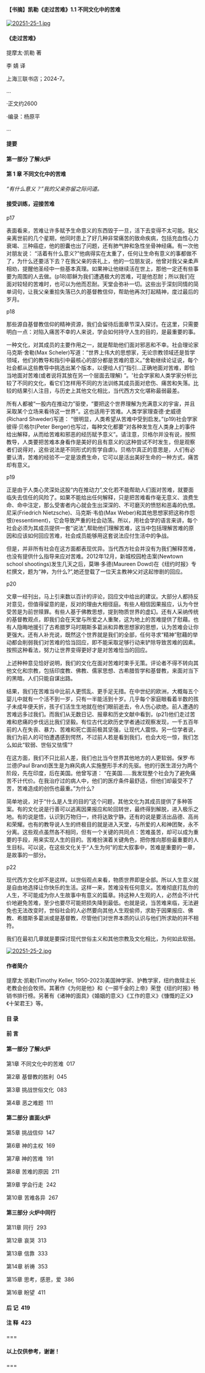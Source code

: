 #### 【书摘】凯勒《走过苦难》1.1 不同文化中的苦难

[![20251-25-1.jpg](https://i.postimg.cc/RFmdxNCX/20251-25-1.jpg)](https://postimg.cc/7CB0gP22)

#### 《走过苦难》



提摩太·凯勒 著  


李 婧 译


上海三联书店；2024-7。



...

·正文约2600


·编录：杨原平

...



#### 提要


#### 第一部分 了解火炉



#### 第 1 章 不同文化中的苦难





*“有什么意义？”我的父亲弥留之际问道。*





#### 接受训练，迎接苦难



p17



表面看来，苦难让许多赋予生命意义的东西毁于一旦，活下去变得不太可能。我父亲离世前的几个星期，他同时患上了好几种非常痛苦的致命疾病，包括充血性心力衰竭、三种癌症，他的胆囊也出了问题，还有肺气肿和急性坐骨神经痛。有一次他对朋友说： “活着有什么意义?”他病得实在太重了，任何让生命有意义的事都做不了，为什么还要活下去？在我父亲的丧礼上，他的一位朋友说，他曾对我父亲柔声相劝，提醒他圣经中一些基本真理。如果神让他继续活在世上，那他一定还有些事要为周围的人去做。(p18)耶稣为我们遭遇极大的苦难，可是他忍耐；所以我们在面对较轻的苦难时，也可以为他而忍耐。天堂会弥补一切。这些出于深刻同情的简单词句，让我父亲重拾失落已久的基督教信仰，帮助他再次打起精神，度过最后的岁月。



p18



那些源自基督教信仰的精神资源，我们会留待后面章节深入探讨。在这里，只需要明白一点：对陷入痛苦不幸的人来说，学会如何持守人生的目的，是最重要的事。



一种文化，对其成员的主要作用之一，就是帮助他们面对邪恶和不幸。社会理论家马克斯·舍勒(Max Scheler)写道：“世界上伟大的思想家，无论宗教领域还是哲学领域，他们的教导和指引中最核心的部分都是苦难的意义。”舍勒继续论证说，每个社会都从这些教导中挑选出某个版本，以便给人们“指引…正确地面对苦难，即恰当地面对苦难(或者说将其放在另一个层面去理解) ”。'社会学家和人类学家分析比较了不同的文化，看它们怎样用不同的方法训练其成员面对悲伤、痛苦和失落。比较的结果引人注目，与历史上其他文化相比，当代西方文化堪称最弱最差。



所有人都被“一股内在推动力”驱使，“要把这个世界理解为充满意义的宇宙，并且采取某个立场来看待这一世界”。这也适用于苦难。人类学家理查德·史威德(Richard Shweder)写道： “很明显，人类希望从苦难中受到启发。”(p19)社会学家彼得·贝格尔(Peter Berger)也写过，每种文化都要“对各种发生在人类身上的事件给出解释，从而给苦难和邪恶的经历赋予意义”。请注意，贝格尔并没有说，按照教导，人类要把苦难本身看作是美好的且有意义的(这种尝试不时发生，但是观察者们说得对，这些说法是不同形式的哲学自虐)。贝格尔真正的意思是，人们有必要认清，苦难的经验不一定是浪费生命，它可以是活出美好生命的一种方式，痛苦却有意义。



p19



正是由于人类心灵深处这股“内在推动力”,文化若不能帮助人们面对苦难，就要面临失去信任的风险了。如果不能给出任何解释，只是把苦难看作毫无意义、浪费生命、命中注定，那么受害者内心就会生出深深的、不可磨灭的愤怒和恶毒的仇恨。尼采(Friedrich Nietzsche)、马克斯·韦伯(Max Weber)和其他思想家把这称作怨恨(ressentiment)，它会导致严重的社会动荡。所以，用社会学的语言来讲，每个社会必须为其成员提供一套“说法",帮助他们理解苦难，这当中包括理解苦难的原因和应该如何回应苦难，社会成员能够用这套说法应付生活中的争战。



但是，并非所有社会在这方面都表现优异。当代西方社会并没有为我们解释苦难，也没有提供什么指导来应对苦难。2012年12月，新城校园枪击案(Newtown school shootings)发生几天之后，莫琳·多德(Maureen Dowd)在《纽约时报》专栏撰文，题为“神，为什么?”,她还登载了一位天主教神父对这起惨剧的回应。



p20



文章一经刊出，马上引来数以百计的评论，回应文中给出的建议。大部分人都持反对意见，但值得留意的是，反对的理由大相径庭。有些人相信因果报应，认为今世受苦是为前世赎罪。有些人基于佛教思想，提到物质世界的虚幻。还有人采纳传统的基督教观点，即我们会在天堂与所爱之人重聚，这为地上的苦难提供了慰藉。也有人隐晦地援引了古希腊罗马时期斯多葛派和异教思想家的思想，认为苦难会让你更强大。还有人补充说，既然这个世界就是我们的全部，任何寻求“精神”慰藉的举动都会削弱我们对苦难的恰当回应，即不能采取足够行动来铲除导致苦难的因素。按照这种看法，努力让世界变得更好才是对苦难恰当的回应。



上述种种意见恰好说明，我们的文化在面对苦难时束手无策。评论者不得不转向其他文化和宗教，包括印度教、佛教、儒家思想、古希腊哲学和基督教，来面对当下的黑暗。人们只能自谋出路。



结果，我们在苦难当中比前人更慌乱、更手足无措。在中世纪的欧洲，大概每五个婴儿中就有一个活不到一岁，只有一半能活到十岁。几乎每个家庭眼看着半数的孩子未成年便夭折，孩子们活生生地就在他们眼前逝去，令人伤心欲绝。前人遭遇的苦难远多过我们。而我们从无数日记、报章和历史文献中看到，(p21)他们走过苦难和悲痛的步伐远比我们坚毅。有位古代北欧历史学者通过观察发现，一千五百年前的人在失丧、暴力、苦难和死亡面前极其坚强，让现代人震惊。另一位学者说，我们为前人的可怕遭遇感到愕然，不过前人若是看到我们，也会大吃一惊，我们怎么如此“软弱、世俗又怯懦”?



在这方面，我们不只比前人差，我们也比当今世界其他地方的人更软弱。保罗·布兰德(Paul Brand)医生是为麻风病人实施整形手术的先驱。他的行医生涯分为两个阶段，先在印度，后在美国。他曾写道： “在美国……我发现整个社会为了避免痛苦不计代价。在我治疗过的病人中，他们的医疗条件最舒适，但他们却最受不了苦，苦难造成的创伤也最重。”为什么?



简单地说，对于“什么是人生的目的”这个问题，其他文化为其成员提供了多种答案。有的文化说是行善可以逃离因果报应和轮回转世，最终得到解脱，进入极乐之地。有的说是悟，认识到万物归一，终将达致宁静。还有的说是要活出品德、高尚和荣耀。也有的教导说人生的终极目的就是进入天堂，与所爱的人和神团聚，永不分离。这些观点虽然各不相同，但有一个关键的共同点：苦难虽苦，却可以成为重要的手段，用来实现人生的目的。苦难扮演着关键角色，把你推向那些最重要的人生目标。可以说，在这些文化关于“人生为何”的宏大叙事中，苦难是重要的一章，是故事的一部分。



p22



现代西方文化却不是这样。以世俗观点来看，物质世界即是全部。所以人生意义就是自由地选择让你快乐的生活。这样一来，苦难没有任何意义。苦难彻底打乱你的人生，不可能成为你人生故事中有意义的篇章。持这种人生观的人，必然会不计代价地避免苦难，至少也要尽可能把损失降到最低。也就是说，当苦难来临，无法避免也无法改变时，世俗社会的人必然要向其他人生观偷师，求助于因果报应、佛教、希腊斯多葛派或是基督教，尽管他们对世界本质的认识与他们所求助的并不相符。



我们在最初几章就是要探讨现代世俗主义和其他宗教及文化相比，为何如此软弱。




[![20251-25-2.jpg](https://i.postimg.cc/BvHpzx3j/20251-25-2.jpg)](https://postimg.cc/676C24yK)


#### 作者简介



提摩太·凯勒(Timothy Keller, 1950-2023)美国神学家、护教学家，纽约救赎主长老教会创会牧师。其著作《为何是他》和《一掷千金的上帝》荣登《纽约时报》畅销书排行榜。另著有《诸神的面具》《婚姻的意义》《工作的意义》《慷慨的正义》《十架君王》等。





#### 目 录



#### 前 言



#### 第一部分 了解火炉



第1章 不同文化中的苦难  017





第2章 基督教的胜利  045





第3章 挑战世俗文化  083



第4章 恶之难题  111



#### 第二部分 直面火炉



第5章 挑战信仰  147



第6章 神的主权  169





第7章 神的苦难  191





第8章 苦难的原因  211





第9章 学会行走  242





第10章 苦难各异  267



#### 第三部分 火炉中同行



第11章 同行  293





第12章 哀哭  313





第13章 信靠  333





第14章 祈祷  353





第15章 思考，感恩，爱  386





第16章 盼望  411



#### 后 记  419





#### 注 释  423



===

#### 以上仅供参考，谢谢！

===
